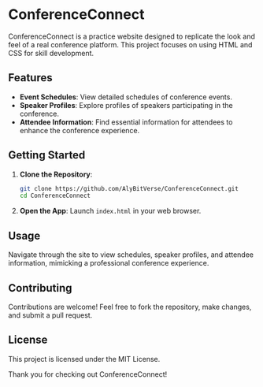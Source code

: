 
# ConferenceConnect

ConferenceConnect is a practice website designed to replicate the look and feel of a real conference platform. This project focuses on using HTML and CSS for skill development.

## Features

- **Event Schedules**: View detailed schedules of conference events.
- **Speaker Profiles**: Explore profiles of speakers participating in the conference.
- **Attendee Information**: Find essential information for attendees to enhance the conference experience.

## Getting Started

1. **Clone the Repository**:
   ```bash
   git clone https://github.com/AlyBitVerse/ConferenceConnect.git
   cd ConferenceConnect
   ```

2. **Open the App**: Launch `index.html` in your web browser.

## Usage

Navigate through the site to view schedules, speaker profiles, and attendee information, mimicking a professional conference experience.

## Contributing

Contributions are welcome! Feel free to fork the repository, make changes, and submit a pull request.

## License

This project is licensed under the MIT License.

Thank you for checking out ConferenceConnect!
